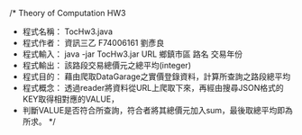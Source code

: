 /* Theory of Computation HW3
 * 程式名稱： TocHw3.java
 * 程式作者： 資訊三乙 F74006161 劉彥良
 * 程式輸入： java -jar TocHw3.jar URL 鄉鎮市區 路名 交易年份
 * 程式輸出： 該路段交易總價元之總平均(integer)
 * 程式目的： 藉由爬取DataGarage之實價登錄資料，計算所查詢之路段總平均
 * 程式概念： 透過reader將資料從URL上爬取下來，再經由搜尋JSON格式的KEY取得相對應的VALUE，
 * 判斷VALUE是否符合所查詢，符合者將其總價元加入sum，最後取總平均即為所求。
 */
